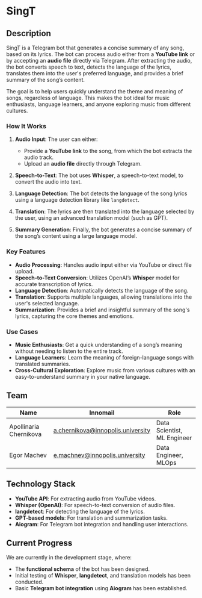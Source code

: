 # SingT

## Description

SingT is a Telegram bot that generates a concise summary of any song, based on
its lyrics. The bot can process audio either from a **YouTube link** or by
accepting an **audio file** directly via Telegram. After extracting the audio,
the bot converts speech to text, detects the language of the lyrics, translates
them into the user's preferred language, and provides a brief summary of the
song’s content.

The goal is to help users quickly understand the theme and meaning of songs,
regardless of language. This makes the bot ideal for music enthusiasts, language
learners, and anyone exploring music from different cultures.

### How It Works

1. **Audio Input**: The user can either:
   - Provide a **YouTube link** to the song, from which the bot extracts the
     audio track.
   - Upload an **audio file** directly through Telegram.

2. **Speech-to-Text**: The bot uses **Whisper**, a speech-to-text model, to
   convert the audio into text.

3. **Language Detection**: The bot detects the language of the song lyrics using
   a language detection library like `langdetect`.

4. **Translation**: The lyrics are then translated into the language selected by
   the user, using an advanced translation model (such as GPT).

5. **Summary Generation**: Finally, the bot generates a concise summary of the
   song’s content using a large language model.

### Key Features

- **Audio Processing**: Handles audio input either via YouTube or direct file
  upload.
- **Speech-to-Text Conversion**: Utilizes OpenAI’s **Whisper** model for
  accurate transcription of lyrics.
- **Language Detection**: Automatically detects the language of the song.
- **Translation**: Supports multiple languages, allowing translations into the
  user's selected language.
- **Summarization**: Provides a brief and insightful summary of the song's
  lyrics, capturing the core themes and emotions.

### Use Cases

- **Music Enthusiasts**: Get a quick understanding of a song’s meaning without
  needing to listen to the entire track.
- **Language Learners**: Learn the meaning of foreign-language songs with
  translated summaries.
- **Cross-Cultural Exploration**: Explore music from various cultures with an
  easy-to-understand summary in your native language.

## Team

| Name                   | Innomail                          | Role                        |
| ---------------------- | --------------------------------- | --------------------------- |
| Apollinaria Chernikova | a.chernikova@innopolis.university | Data Scientist, ML Engineer |
| Egor Machev            | e.machnev@innopolis.university    | Data Engineer, MLOps        |

## Technology Stack

- **YouTube API**: For extracting audio from YouTube videos.
- **Whisper (OpenAI)**: For speech-to-text conversion of audio files.
- **langdetect**: For detecting the language of the lyrics.
- **GPT-based models**: For translation and summarization tasks.
- **Aiogram**: For Telegram bot integration and handling user interactions.

## Current Progress

We are currently in the development stage, where:

- The **functional schema** of the bot has been designed.
- Initial testing of **Whisper**, **langdetect**, and translation models has
  been conducted.
- Basic **Telegram bot integration** using **Aiogram** has been established.
